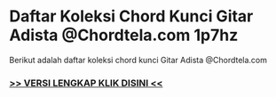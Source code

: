 
 # Daftar Koleksi Chord  Kunci Gitar Adista @Chordtela.com 1p7hz


Berikut adalah daftar koleksi chord  kunci Gitar Adista @Chordtela.com

###  <a href="https://shortlighzx.web.app?sq=Daftar Koleksi Chord  Kunci Gitar Adista @Chordtela.com"> >> VERSI LENGKAP KLIK DISINI << </a>
